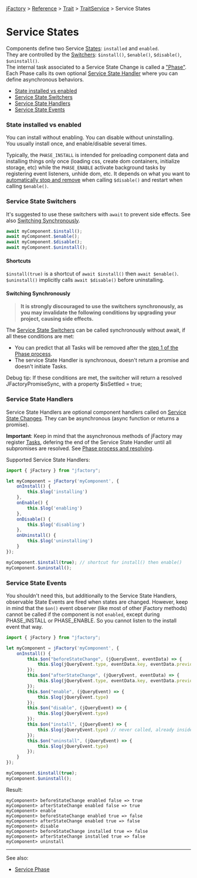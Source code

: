 [jFactory](index.md) > [Reference](ref-index.md) > [Trait](ref-index.md#traits-component-features) > [TraitService](TraitService.md) > Service States  

# Service States

Components define two Service [States](TraitState.md): `installed` and `enabled`. \
They are controlled by the [Switchers](#service-state-switchers): `$install()`, `$enable()`, `$disable()`, `$uninstall()`. \
The internal task associated to a Service State Change is called a ["Phase"](TraitService-Phases.md). \
Each Phase calls its own optional [Service State Handler](#service-state-handlers) where you can define asynchronous behaviors.

* [State installed vs enabled](#state-installed-vs-enabled)
* [Service State Switchers](#service-state-switchers)
* [Service State Handlers](#service-state-handlers)
* [Service State Events](#service-state-events)

### State installed vs enabled

You can install without enabling. You can disable without uninstalling.\
You usually install once, and enable/disable several times.

Typically, the `PHASE_INSTALL` is intended for preloading component data and installing things only once (loading css, create dom containers, initialize storage, etc) while the `PHASE_ENABLE` activate background tasks by registering event listeners, unhide dom, etc. It depends on what you want to [automatically stop and remove](TraitService-Phases.md#remove-phase) when calling `$disable()` and restart when calling `$enable()`. 

### Service State Switchers

It's suggested to use these switchers with `await` to prevent side effects. See also [Switching Synchronously](#switching-synchronously).

```javascript
await myComponent.$install();
await myComponent.$enable();
await myComponent.$disable();
await myComponent.$uninstall();
```
#### Shortcuts

`$install(true)` is a shortcut of  `await $install()` then `await $enable()`. \
`$uninstall()` implicitly calls `await $disable()` before uninstalling.

#### Switching Synchronously

>**It is strongly discouraged to use the switchers synchronously, as you may invalidate the following conditions by upgrading your project, causing side effects.** 

The [Service State Switchers](#service-state-switchers) can be called synchronously without await, if all these conditions are met:
- You can predict that all Tasks will be removed after the [step 1 of the Phase process](TraitService-Phases.md#phase-process-and-resolving).   
- The service State Handler is synchronous, doesn't return a promise and doesn't initiate Tasks.
  
Debug tip: If these conditions are met, the switcher will return a resolved JFactoryPromiseSync, with a property $isSettled = true; 

### Service State Handlers

Service State Handlers are optional component handlers called on [Service State Changes](TraitService-Phases.md). 
They can be asynchronous (async function or returns a promise). 

**Important**: Keep in mind that the asynchronous methods of jFactory may register [Tasks](TraitTask.md), defering the end of the Service State Handler until all subpromises are resolved. See [Phase process and resolving](TraitService-Phases.md#phase-process-and-resolving). 
 
Supported Service State Handlers:
 
```javascript
import { jFactory } from "jfactory";

let myComponent = jFactory('myComponent', {
    onInstall() {
        this.$log('installing')
    }, 
    onEnable() {
        this.$log('enabling')
    }, 
    onDisable() {
        this.$log('disabling')    
    },  
    onUninstall() {
        this.$log('uninstalling')    
    }
});

myComponent.$install(true); // shortcut for install() then enable()
myComponent.$uninstall();
```

### Service State Events

You shouldn't need this, but additionally to the Service State Handlers, observable State Events are fired when states are changed. However, keep in mind that the `$on()` event observer (like most of other jFactory methods) cannot be called if the component is not `enabled`, except during PHASE_INSTALL or PHASE_ENABLE. So you cannot listen to the install event that way.
                    
```javascript
import { jFactory } from "jfactory";

let myComponent = jFactory('myComponent', {
    onInstall() {
        this.$on("beforeStateChange", (jQueryEvent, eventData) => {
            this.$log(jQueryEvent.type, eventData.key, eventData.previousVal+' => '+eventData.val)
        });
        this.$on("afterStateChange", (jQueryEvent, eventData) => {
            this.$log(jQueryEvent.type, eventData.key, eventData.previousVal+' => '+eventData.val)
        });
        this.$on("enable", (jQueryEvent) => {
            this.$log(jQueryEvent.type)
        });
        this.$on("disable", (jQueryEvent) => {
            this.$log(jQueryEvent.type)
        });
        this.$on("install", (jQueryEvent) => {
            this.$log(jQueryEvent.type) // never called, already inside onInstall handler
        });
        this.$on("uninstall", (jQueryEvent) => {
            this.$log(jQueryEvent.type)
        });
    }
});

myComponent.$install(true);
myComponent.$uninstall();
```

Result:
```text
myComponent> beforeStateChange enabled false => true
myComponent> afterStateChange enabled false => true
myComponent> enable
myComponent> beforeStateChange enabled true => false
myComponent> afterStateChange enabled true => false
myComponent> disable
myComponent> beforeStateChange installed true => false
myComponent> afterStateChange installed true => false
myComponent> uninstall
```                    
---
See also:
* [Service Phase](TraitService-Phases.md)
